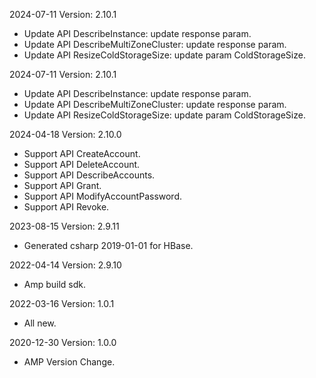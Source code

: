2024-07-11 Version: 2.10.1
- Update API DescribeInstance: update response param.
- Update API DescribeMultiZoneCluster: update response param.
- Update API ResizeColdStorageSize: update param ColdStorageSize.


2024-07-11 Version: 2.10.1
- Update API DescribeInstance: update response param.
- Update API DescribeMultiZoneCluster: update response param.
- Update API ResizeColdStorageSize: update param ColdStorageSize.


2024-04-18 Version: 2.10.0
- Support API CreateAccount.
- Support API DeleteAccount.
- Support API DescribeAccounts.
- Support API Grant.
- Support API ModifyAccountPassword.
- Support API Revoke.


2023-08-15 Version: 2.9.11
- Generated csharp 2019-01-01 for HBase.

2022-04-14 Version: 2.9.10
- Amp build sdk.

2022-03-16 Version: 1.0.1
- All new.

2020-12-30 Version: 1.0.0
- AMP Version Change.

